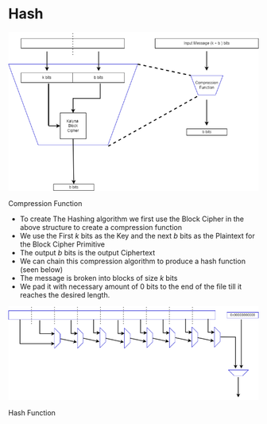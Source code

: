 # Hash

![Compression Function](../Pictures/Hash.png)

Compression Function

- To create The Hashing algorithm we first use the Block Cipher in the above structure to create a compression function
- We use the First $k$  bits as the Key and the next $b$  bits as the Plaintext for the Block Cipher Primitive
- The output $b$  bits is the output Ciphertext
- We can chain this compression algorithm to produce a hash function (seen below)
- The message is broken into blocks of size $k$ bits
- We pad it with necessary amount of $0$ bits to the end of the file till it reaches the desired length.

![Hash Function](../Pictures/Compression%20Function.png)

Hash Function